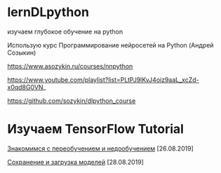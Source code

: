 # lernDLpython
изучаем глубокое обучение на python

Использую курс Программирование нейросетей на Python (Андрей Созыкин)

https://www.asozykin.ru/courses/nnpython

https://www.youtube.com/playlist?list=PLtPJ9lKvJ4oiz9aaL_xcZd-x0qd8G0VN_

https://github.com/sozykin/dlpython_course


# Изучаем TensorFlow Tutorial

[Знакомимся с переобучением и недообучением](tutorials_keras_overfit_and_underfit.ipynb) [26.08.2019]

[Сохранение и загрузка моделей](save_and_restore_models.ipynb) [28.08.2019]
